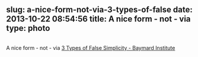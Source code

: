 slug: a-nice-form-not-via-3-types-of-false
date: 2013-10-22 08:54:56
title: A nice form - not - via 
type: photo
---

<a href="http://baymard.com/blog/false-simplicity"><img src="{{@asset.url swerner/tumblr/2013-10-22-a-nice-form-not-via-3-types-of-false-476d7212eb.png}}" alt=""/></a>

A nice form - not - via [3 Types of False Simplicity - Baymard Institute](http://baymard.com/blog/false-simplicity)
